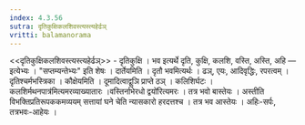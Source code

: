 ```yaml
---
index: 4.3.56
sutra: दृतिकुक्षिकलशिवस्त्यस्त्यहेर्ढञ्
vritti: balamanorama
---
```


<<दृतिकुक्षिकलशिवस्त्यस्त्यहेर्ढञ्>> - दृतिकुक्षि । भव इत्यर्थे दृति, कुक्षि, कलशि, वस्ति, अस्ति, अहि — इत्येभ्यः । "सप्तम्यन्तेभ्यः" इति शेषः । दार्तेयमिति । दृतौ भवमित्यर्थः । ढञ्, एयः, आदिवृद्धिः, रपरत्वम् । दृतिश्चर्मभस्त्रिका । कौक्षेयमिति । दूमादित्वाद्वुञि प्राप्ते ठञ् । कलिशिर्घटः ।कलशिर्मथनपात्र॑मित्यमरव्याख्यातारः ।वस्तिर्नाभेरधो द्वयो॑रित्यमरः । तत्र भवो बास्तेयः । अस्तीति विभक्तिप्रतिरूपककमव्ययम् सत्तायां घने चेति न्यासकारो हरदत्तश्च । तत्र भव आस्तेयः । अहिः-सर्पः, तत्रभवः-आहेयः ।
